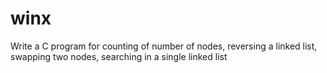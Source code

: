 # winx
Write a C program for counting of number of nodes, reversing a linked list, swapping two nodes, searching in a single linked list

